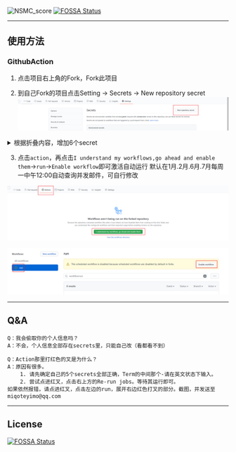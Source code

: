 ![NSMC_score](https://socialify.git.ci/yimo0908/NSMC_score/image?description=1&forks=1&stargazers=1&theme=Light)
[![FOSSA Status](https://app.fossa.com/api/projects/git%2Bgithub.com%2Fyimo0908%2FNSMC_score.svg?type=shield)](https://app.fossa.com/projects/git%2Bgithub.com%2Fyimo0908%2FNSMC_score?ref=badge_shield)

---

## 使用方法

### GithubAction

1. 点击项目右上角的Fork，Fork此项目

2. 到自己Fork的项目点击Setting → Secrets → New repository secret ![](./image/1.png)

<details><summary>根据折叠内容，增加6个secret</summary>

Name填写`USERNAME`，Value填写 教务系统登录账号（通常为学号）  

Name填写`PASSWORD`，Value填写 教务系统登录密码  

Name填写`MAIL_ACCOUNT`，Value填写 QQ邮箱地址（`QQ号@qq.com`）  

Name填写`MAIL_KEY`，Value填写 [POP3/SMTP邮箱授权码](https://service.mail.qq.com/cgi-bin/help?subtype=1&id=28&no=1001256)    

Name填写`TERM` ，Value填写 要查询的学期（如`2020-2021-1`）
![](./image/2.png)</details>

3. 点击`action`，再点击`I understand my workflows,go ahead and enable them`→`run`→`Enable workflow`即可激活自动运行
    默认在1月.2月.6月.7月每周一中午12:00自动查询并发邮件，可自行修改

  ![](./image/3.png)

  ![](./image/4.png)

---

## Q&A

```
Q：我会偷取你的个人信息吗？
A：不会，个人信息全部存在secrets里，只能自己改（看都看不到）
```
```
Q：Action那里打红色的叉是为什么？
A：原因有很多。
	1. 请先确定自己的5个secrets全部正确，Term的中间那个-请在英文状态下输入。
	2. 尝试点进红叉，点击右上方的Re-run jobs。等待其运行即可。
如果依然报错，请点进红叉，点击左边的run，展开右边红色打叉的部分。截图，并发送至miqoteyimo@qq.com
```

---


## License
[![FOSSA Status](https://app.fossa.com/api/projects/git%2Bgithub.com%2Fyimo0908%2FNSMC_score.svg?type=large)](https://app.fossa.com/projects/git%2Bgithub.com%2Fyimo0908%2FNSMC_score?ref=badge_large)
